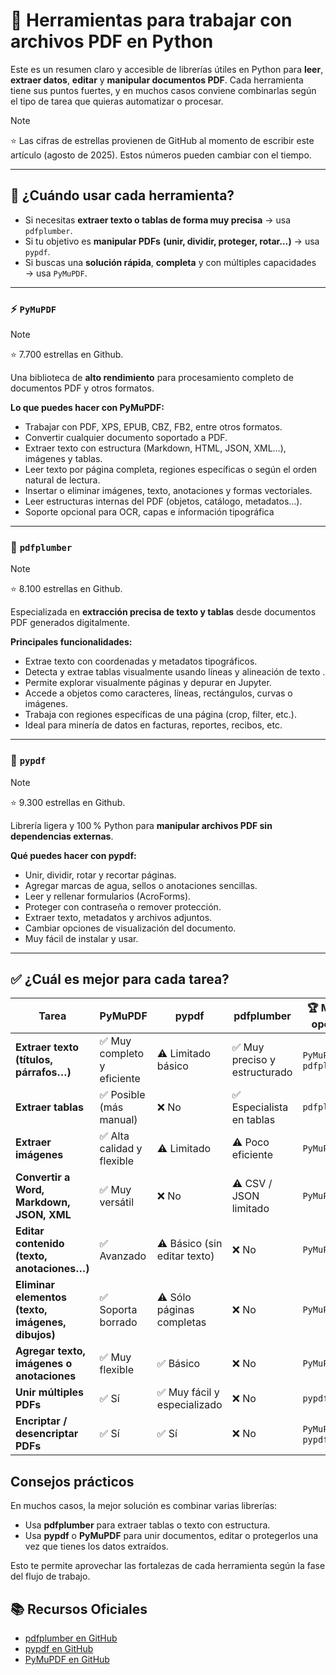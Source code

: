 # 📄 Herramientas para trabajar con archivos PDF en Python

Este es un resumen claro y accesible de librerías útiles en Python para **leer**, **extraer datos**, **editar** y **manipular documentos PDF**. Cada herramienta tiene sus puntos fuertes, y en muchos casos conviene combinarlas según el tipo de tarea que quieras automatizar o procesar.

> [!NOTE]
> ⭐️ Las cifras de estrellas provienen de GitHub al momento de escribir este artículo (agosto de 2025). Estos números pueden cambiar con el tiempo.

---

## 📌 ¿Cuándo usar cada herramienta?

- Si necesitas **extraer texto o tablas de forma muy precisa** → usa `pdfplumber`.
- Si tu objetivo es **manipular PDFs** **(unir, dividir, proteger, rotar…)** → usa `pypdf`.
- Si buscas una **solución rápida**, **completa** y con múltiples capacidades → usa `PyMuPDF`.

---

### ⚡ `PyMuPDF`

> [!NOTE]
> ⭐️ 7.700 estrellas en Github.

Una biblioteca de **alto rendimiento** para procesamiento completo de documentos PDF y otros formatos.

**Lo que puedes hacer con PyMuPDF:**

- Trabajar con PDF, XPS, EPUB, CBZ, FB2, entre otros formatos.
- Convertir cualquier documento soportado a PDF.
- Extraer texto con estructura (Markdown, HTML, JSON, XML…), imágenes y tablas.
- Leer texto por página completa, regiones específicas o según el orden natural de lectura.
- Insertar o eliminar imágenes, texto, anotaciones y formas vectoriales.
- Leer estructuras internas del PDF (objetos, catálogo, metadatos…).
- Soporte opcional para OCR, capas e información tipográfica

---

### 🐍 `pdfplumber`

> [!NOTE]
> ⭐️ 8.100 estrellas en Github.

Especializada en **extracción precisa de texto y tablas** desde documentos PDF generados digitalmente.

**Principales funcionalidades:**

- Extrae texto con coordenadas y metadatos tipográficos.
- Detecta y extrae tablas visualmente usando líneas y alineación de texto .
- Permite explorar visualmente páginas y depurar en Jupyter.
- Accede a objetos como caracteres, líneas, rectángulos, curvas o imágenes.
- Trabaja con regiones específicas de una página (crop, filter, etc.).
- Ideal para minería de datos en facturas, reportes, recibos, etc.

---

### 📘 `pypdf`

> [!NOTE]
> ⭐️ 9.300 estrellas en Github.

Librería ligera y 100 % Python para **manipular archivos PDF sin dependencias externas**.

**Qué puedes hacer con pypdf:**

- Unir, dividir, rotar y recortar páginas.
- Agregar marcas de agua, sellos o anotaciones sencillas.
- Leer y rellenar formularios (AcroForms).
- Proteger con contraseña o remover protección.
- Extraer texto, metadatos y archivos adjuntos.
- Cambiar opciones de visualización del documento.
- Muy fácil de instalar y usar.

---

## ✅ ¿Cuál es mejor para cada tarea?

| **Tarea**                                         | **PyMuPDF**                 | **pypdf**                    | **pdfplumber**                | **🏆 Mejor opción**      |
| ------------------------------------------------- | --------------------------- | ---------------------------- | ----------------------------- | ------------------------ |
| **Extraer texto (títulos, párrafos…)**            | ✅ Muy completo y eficiente | ⚠️ Limitado básico           | ✅ Muy preciso y estructurado | `PyMuPDF` o `pdfplumber` |
| **Extraer tablas**                                | ✅ Posible (más manual)     | ❌ No                        | ✅ Especialista en tablas     | `pdfplumber`             |
| **Extraer imágenes**                              | ✅ Alta calidad y flexible  | ⚠️ Limitado                  | ⚠️ Poco eficiente             | `PyMuPDF`                |
| **Convertir a Word, Markdown, JSON, XML**         | ✅ Muy versátil             | ❌ No                        | ⚠️ CSV / JSON limitado        | `PyMuPDF`                |
| **Editar contenido (texto, anotaciones…)**        | ✅ Avanzado                 | ⚠️ Básico (sin editar texto) | ❌ No                         | `PyMuPDF`                |
| **Eliminar elementos (texto, imágenes, dibujos)** | ✅ Soporta borrado          | ⚠️ Sólo páginas completas    | ❌ No                         | `PyMuPDF`                |
| **Agregar texto, imágenes o anotaciones**         | ✅ Muy flexible             | ✅ Básico                    | ❌ No                         | `PyMuPDF`                |
| **Unir múltiples PDFs**                           | ✅ Sí                       | ✅ Muy fácil y especializado | ❌ No                         | `pypdf`                  |
| **Encriptar / desencriptar PDFs**                 | ✅ Sí                       | ✅ Sí                        | ❌ No                         | `PyMuPDF` o `pypdf`      |

## Consejos prácticos

En muchos casos, la mejor solución es combinar varias librerías:

- Usa **pdfplumber** para extraer tablas o texto con estructura.
- Usa **pypdf** o **PyMuPDF** para unir documentos, editar o protegerlos una vez que tienes los datos extraídos.

Esto te permite aprovechar las fortalezas de cada herramienta según la fase del flujo de trabajo.

## 📚 Recursos Oficiales

- [pdfplumber en GitHub](https://github.com/jsvine/pdfplumber)
- [pypdf en GitHub](https://github.com/py-pdf/pypdf)
- [PyMuPDF en GitHub](https://github.com/pymupdf/PyMuPDF)
